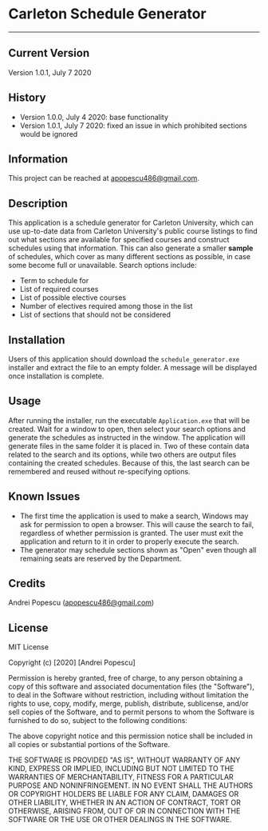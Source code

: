# Carleton Schedule Generator

---

## Current Version
Version 1.0.1, July 7 2020
## History
- Version 1.0.0, July 4 2020: base functionality
- Version 1.0.1, July 7 2020: fixed an issue in which prohibited sections would be ignored

## Information
This project can be reached at apopescu486@gmail.com.

## Description
This application is a schedule generator for Carleton University, which can use up-to-date data from Carleton University's public course listings to find out what sections are available for specified courses and construct schedules using that information. This can also generate a smaller **sample** of schedules, which cover as many different sections as possible, in case some become full or unavailable.
Search options include:
- Term to schedule for
- List of required courses
- List of possible elective courses
- Number of electives required among those in the list
- List of sections that should not be considered

## Installation
Users of this application should download the `schedule_generator.exe` installer and extract the file to an empty folder. A message will be displayed once installation is complete.

## Usage
After running the installer, run the executable `Application.exe` that will be created. Wait for a window to open, then select your search options and generate the schedules as instructed in the window.
The application will generate files in the same folder it is placed in. Two of these contain data related to the search and its options, while two others are output files containing the created schedules. Because of this, the last search can be remembered and reused without re-specifying options.

## Known Issues
- The first time the application is used to make a search, Windows may ask for permission to open a browser. This will cause the search to fail, regardless of whether permission is granted. The user must exit the application and return to it in order to properly execute the search.
- The generator may schedule sections shown as "Open" even though all remaining seats are reserved by the Department.

## Credits
Andrei Popescu (apopescu486@gmail.com)

## License
MIT License

Copyright (c) [2020] [Andrei Popescu]

Permission is hereby granted, free of charge, to any person obtaining a copy
of this software and associated documentation files (the "Software"), to deal
in the Software without restriction, including without limitation the rights
to use, copy, modify, merge, publish, distribute, sublicense, and/or sell
copies of the Software, and to permit persons to whom the Software is
furnished to do so, subject to the following conditions:

The above copyright notice and this permission notice shall be included in all
copies or substantial portions of the Software.

THE SOFTWARE IS PROVIDED "AS IS", WITHOUT WARRANTY OF ANY KIND, EXPRESS OR
IMPLIED, INCLUDING BUT NOT LIMITED TO THE WARRANTIES OF MERCHANTABILITY,
FITNESS FOR A PARTICULAR PURPOSE AND NONINFRINGEMENT. IN NO EVENT SHALL THE
AUTHORS OR COPYRIGHT HOLDERS BE LIABLE FOR ANY CLAIM, DAMAGES OR OTHER
LIABILITY, WHETHER IN AN ACTION OF CONTRACT, TORT OR OTHERWISE, ARISING FROM,
OUT OF OR IN CONNECTION WITH THE SOFTWARE OR THE USE OR OTHER DEALINGS IN THE
SOFTWARE.
